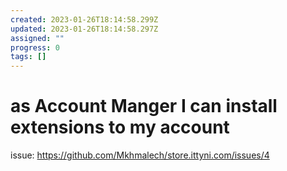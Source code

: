 ```yaml
---
created: 2023-01-26T18:14:58.299Z
updated: 2023-01-26T18:14:58.297Z
assigned: ""
progress: 0
tags: []
---
```


# as Account Manger I can install extensions to my account

issue: https://github.com/Mkhmalech/store.ittyni.com/issues/4
